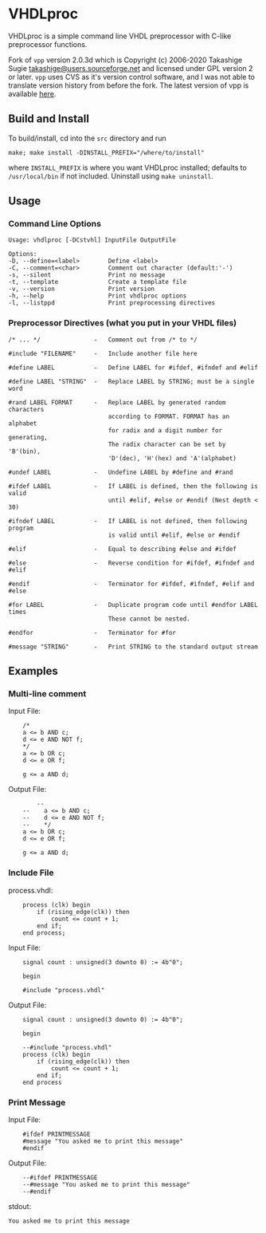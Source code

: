 # VHDLproc

VHDLproc is a simple command line VHDL preprocessor with C-like preprocessor functions.

Fork of `vpp` version 2.0.3d which is Copyright (c) 2006-2020 Takashige Sugie <takashige@users.sourceforge.net> and licensed under GPL version 2 or later. `vpp` uses CVS as it's version control software, and I was not able to translate version history from before the fork. The latest version of vpp is available [here](https://sourceforge.net/projects/vhdlpp/).

## Build and Install
To build/install, cd into the `src` directory and run
```
make; make install -DINSTALL_PREFIX="/where/to/install"
```
where `INSTALL_PREFIX` is where you want VHDLproc installed; defaults to `/usr/local/bin` if not included. Uninstall using `make uninstall`.

## Usage

### Command Line Options

```
Usage: vhdlproc [-DCstvhl] InputFile OutputFile

Options:
-D, --define=<label>        Define <label>
-C, --comment=<char>        Comment out character (default:'-')
-s, --silent                Print no message
-t, --template              Create a template file
-v, --version               Print version
-h, --help                  Print vhdlproc options
-l, --listppd               Print preprocessing directives
```


### Preprocessor Directives (what you put in your VHDL files)
```
/* ... */               -   Comment out from /* to */

#include "FILENAME"     -   Include another file here

#define LABEL           -   Define LABEL for #ifdef, #ifndef and #elif

#define LABEL "STRING"  -   Replace LABEL by STRING; must be a single word

#rand LABEL FORMAT      -   Replace LABEL by generated random characters
                            according to FORMAT. FORMAT has an alphabet
                            for radix and a digit number for generating,
                            The radix character can be set by 'B'(bin),
                            'D'(dec), 'H'(hex) and 'A'(alphabet)

#undef LABEL            -   Undefine LABEL by #define and #rand

#ifdef LABEL            -   If LABEL is defined, then the following is valid
                            until #elif, #else or #endif (Nest depth < 30)

#ifndef LABEL           -   If LABEL is not defined, then following program
                            is valid until #elif, #else or #endif

#elif                   -   Equal to describing #else and #ifdef

#else                   -   Reverse condition for #ifdef, #ifndef and #elif

#endif                  -   Terminator for #ifdef, #ifndef, #elif and #else

#for LABEL              -   Duplicate program code until #endfor LABEL times
                            These cannot be nested.

#endfor                 -   Terminator for #for

#message "STRING"       -   Print STRING to the standard output stream
```

## Examples

### Multi-line comment
Input File:
```
    /*
    a <= b AND c;
    d <= e AND NOT f;
    */
    a <= b OR c;
    d <= e OR f;

    g <= a AND d;

```
Output File:
```
        --
    --    a <= b AND c;
    --    d <= e AND NOT f;
    --    */
    a <= b OR c;
    d <= e OR f;

    g <= a AND d;
```

### Include File
process.vhdl:
```
    process (clk) begin
        if (rising_edge(clk)) then
            count <= count + 1;
        end if;
    end process;
```
Input File:
```
    signal count : unsigned(3 downto 0) := 4b"0";

    begin

    #include "process.vhdl"

```
Output File:
```
    signal count : unsigned(3 downto 0) := 4b"0";

    begin

    --#include "process.vhdl"
    process (clk) begin
        if (rising_edge(clk)) then
            count <= count + 1;
        end if;
    end process
```

### Print Message
Input File:
```
    #ifdef PRINTMESSAGE
    #message "You asked me to print this message"
    #endif

```
Output File:
```
    --#ifdef PRINTMESSAGE
    --#message "You asked me to print this message"
    --#endif
```
stdout:
```
You asked me to print this message
```
